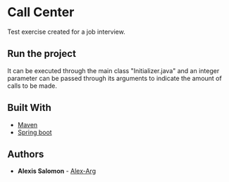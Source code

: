 # Call Center

Test exercise created for a job interview.

## Run the project

It can be executed through the main class "Initializer.java" and an integer parameter can be passed through its arguments to indicate the amount of calls to be made.

## Built With

* [Maven](https://maven.apache.org/)
* [Spring boot](https://projects.spring.io/spring-boot/)

## Authors

* **Alexis Salomon** - [Alex-Arg](https://github.com/Alex-Arg)
